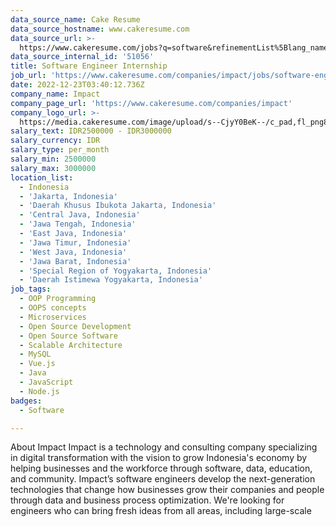 ```yaml
---
data_source_name: Cake Resume
data_source_hostname: www.cakeresume.com
data_source_url: >-
  https://www.cakeresume.com/jobs?q=software&refinementList%5Blang_name%5D%5B0%5D=English&refinementList%5Bsalary_type%5D=per_year&range%5Bsalary_range%5D%5Bmin%5D=1000000&page=2
data_source_internal_id: '51056'
title: Software Engineer Internship
job_url: 'https://www.cakeresume.com/companies/impact/jobs/software-engineer-internship'
date: 2022-12-23T03:40:12.736Z
company_name: Impact
company_page_url: 'https://www.cakeresume.com/companies/impact'
company_logo_url: >-
  https://media.cakeresume.com/image/upload/s--CjyY0BeK--/c_pad,fl_png8,h_200,w_200/v1663744097/f2lrigqc3rgnqek8lx43.png
salary_text: IDR2500000 - IDR3000000
salary_currency: IDR
salary_type: per_month
salary_min: 2500000
salary_max: 3000000
location_list:
  - Indonesia
  - 'Jakarta, Indonesia'
  - 'Daerah Khusus Ibukota Jakarta, Indonesia'
  - 'Central Java, Indonesia'
  - 'Jawa Tengah, Indonesia'
  - 'East Java, Indonesia'
  - 'Jawa Timur, Indonesia'
  - 'West Java, Indonesia'
  - 'Jawa Barat, Indonesia'
  - 'Special Region of Yogyakarta, Indonesia'
  - 'Daerah Istimewa Yogyakarta, Indonesia'
job_tags:
  - OOP Programming
  - OOPS concepts
  - Microservices
  - Open Source Development
  - Open Source Software
  - Scalable Architecture
  - MySQL
  - Vue.js
  - Java
  - JavaScript
  - Node.js
badges:
  - Software

---
```


About Impact Impact is a technology and consulting company specializing in digital transformation with the vision to grow Indonesia's economy by helping businesses and the workforce through software, data, education, and community. Impact’s software engineers develop the next-generation technologies that change how businesses grow their companies and people through data and business process optimization. We're looking for engineers who can bring fresh ideas from all areas, including large-scale 